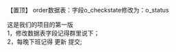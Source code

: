 【置顶】 order数据表：字段o_checkstate修改为：o_status <br/>

这是我们的项目的第一版 <br/>
1，修改数据表字段记得群里说下；<br/>
2，每晚下班记得 更新 提交;<br/>
